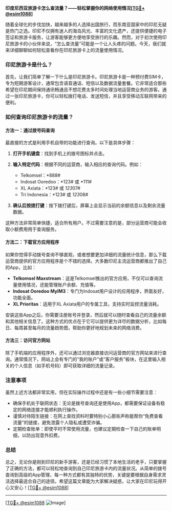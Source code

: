 **印度尼西亚旅游卡怎么查流量？——轻松掌握你的网络使用情况[[TG💪+ @esim1088](https://t.me/s/esim1088)]**

随着全球化的步伐加快，越来越多的人选择出国旅行，而东南亚国家中的印尼无疑是热门之选。印尼不仅拥有迷人的海岛风光、丰富的文化遗产，还提供便捷的电子签证和旅游卡服务，让游客能够更方便地享受旅行的乐趣。然而，对于初次使用印尼旅游卡的小伙伴来说，“怎么查流量”可能是一个让人头疼的问题。今天，我们就来详细聊聊如何轻松查看你在印尼旅游卡上的流量使用情况。

### 印尼旅游卡是什么？

首先，让我们简单了解一下什么是印尼旅游卡。印尼旅游卡是一种预付费SIM卡，专为短期游客设计，通常包含语音通话、短信以及数据流量套餐。它非常适合那些希望在印尼期间保持通讯畅通且不想花费太多时间处理当地运营商业务的游客。通过一张印尼旅游卡，你可以轻松拨打电话、发送短信，并且享受移动互联网带来的便利。

### 如何查询印尼旅游卡的流量？

#### 方法一：通过拨号码查询

最直接的方式是利用手机自带的功能进行查询。以下是具体步骤：

1. **打开手机键盘**：找到手机上的拨号图标并点击。
2. **输入特定代码**：根据不同的运营商，输入相应的查询代码。例如：
   - Telkomsel：*888#
   - Indosat Ooredoo：*123# 或 *111#
   - XL Axiata：*123# 或 *123*07#
   - Tri Indonesia：*123# 或 *123*08#

3. **确认后按拨打键**：按下拨打键后，屏幕上会显示当前的余额信息以及剩余流量数据。

这种方法非常简单快捷，适合所有用户。不过需要注意的是，部分运营商可能会收取小额费用用于查询服务。

#### 方法二：下载官方应用程序

如果你觉得手动拨号查询不够直观，或者想要更加详细的流量统计信息，那么下载运营商提供的官方应用程序是个不错的选择。大多数印尼主流运营商都推出了自己的App，比如：

- **Telkomsel Maxstream**：这是Telkomsel推出的官方应用，不仅可以查询流量使用情况，还能管理账户余额、充值等。
- **Indosat Ooredoo MyIM3**：专门为Indosat用户设计的应用程序，界面友好，功能全面。
- **XL Prioritas**：适用于XL Axiata用户的专属工具，支持实时监控流量消耗。

安装这些App之后，你需要注册账号并登录，然后就可以随时查看自己的流量余额和其他相关信息了。这种方式的优点在于它可以提供更为详尽的数据分析，比如每日、每周甚至每月的流量趋势图，帮助你更好地规划未来的网络消费。

#### 方法三：访问官方网站

除了手机端的应用程序外，还可以通过浏览器直接访问运营商的官方网站来进行查询。通常情况下，网站上会有专门的“我的账户”或“客户服务”板块，在这里输入相关的个人信息（如手机号码）即可获取详细的流量记录。

### 注意事项

虽然上述方法都非常实用，但在实际操作过程中还是有一些小细节需要注意：

- 确保手机处于联网状态：无论是拨号查询还是使用App，都需要保证设备有稳定的网络连接才能顺利执行操作。
- 谨慎对待陌生链接：在网上查找资料时要特别小心那些声称能帮你“免费查看流量”的链接，避免泄露个人隐私或遭受诈骗。
- 定期检查账单：即使平时不常使用流量，也建议定期检查一下自己的账单明细，以防出现意外扣费。

### 总结

总之，无论你是刚到印尼的新手游客，还是已经习惯了本地生活的老手，只要掌握了正确的方法，都可以轻松地查询到自己印尼旅游卡内的流量状况。从简单的拨号查询到高级的App管理，每一种方式都有其独特的优势，关键是要根据自身需求灵活选择最适合自己的途径。希望这篇文章能为大家解决疑惑，让大家在印尼玩得开心又安心！[[TG💪+ @esim1088](https://t.me/s/esim1088)]

---

[[TG💪+ @esim1088](https://t.me/s/esim1088) ![Image](https://i.postimg.cc/4NQfJmqS/Snipaste-2025-05-13-00-14-12.png)]